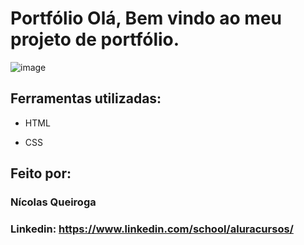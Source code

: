 # Portfólio Olá, Bem vindo ao meu projeto de portfólio.

![image](https://cdn.discordapp.com/attachments/1314737339540574360/1373101840698179674/3EB4E27C-B043-4A90-8EA6-96F6F3FDFEAF.png?ex=6829303d&is=6827debd&hm=5b39f619149df662e336f23b6ce68f568471fb53c4f21ec12d3ccdf3e55b0490&)

## Ferramentas utilizadas:

* HTML

* CSS

## Feito por:

### Nícolas Queiroga

### Linkedin: https://www.linkedin.com/school/aluracursos/